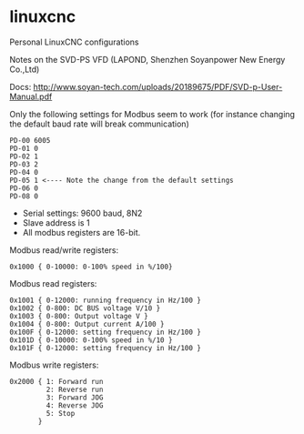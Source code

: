 # linuxcnc
Personal LinuxCNC configurations

Notes on the SVD-PS VFD (LAPOND, Shenzhen Soyanpower New Energy Co.,Ltd)

Docs: http://www.soyan-tech.com/uploads/20189675/PDF/SVD-p-User-Manual.pdf

Only the following settings for Modbus seem to work (for instance changing the default baud rate will break communication)

```
PD-00 6005
PD-01 0
PD-02 1
PD-03 2
PD-04 0
PD-05 1 <---- Note the change from the default settings
PD-06 0
PD-08 0
```

- Serial settings: 9600 baud, 8N2
- Slave address is 1
- All modbus registers are 16-bit.

Modbus read/write registers:

```
0x1000 { 0-10000: 0-100% speed in %/100}
```


Modbus read registers:

```
0x1001 { 0-12000: running frequency in Hz/100 }
0x1002 { 0-800: DC BUS voltage V/10 }
0x1003 { 0-800: Output voltage V }
0x1004 { 0-800: Output current A/100 }
0x100F { 0-12000: setting frequency in Hz/100 }
0x101D { 0-10000: 0-100% speed in %/10 }
0x101F { 0-12000: setting frequency in Hz/100 }
```

Modbus write registers:

```
0x2000 { 1: Forward run
         2: Reverse run
         3: Forward JOG
         4: Reverse JOG
         5: Stop
       }
```
